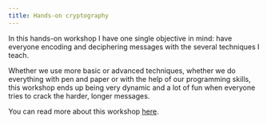 ```yaml
---
title: Hands-on cryptography
---
```


In this hands-on workshop I have one single objective in mind: have everyone encoding and deciphering messages with the several techniques I teach.

Whether we use more basic or advanced techniques, whether we do everything with pen and paper or with the help of our programming skills, this workshop ends up being very dynamic and a lot of fun when everyone tries to crack the harder, longer messages.

You can read more about this workshop [here](../hands-on/cryptography).
